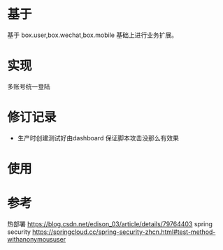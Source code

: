  

# 基于
基于 box.user,box.wechat,box.mobile 基础上进行业务扩展。

# 实现
多账号统一登陆

# 修订记录
* 生产时创建测试好由dashboard 保证脚本攻击没那么有效果

# 使用


# 参考
热部署 https://blog.csdn.net/edison_03/article/details/79764403
spring security https://springcloud.cc/spring-security-zhcn.html#test-method-withanonymoususer